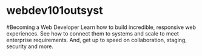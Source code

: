 # webdev101outsyst

#Becoming a Web Developer
Learn how to build incredible, responsive web experiences. See how to connect them to systems and scale to meet enterprise requirements. And, get up to speed on collaboration, staging, security and more.
